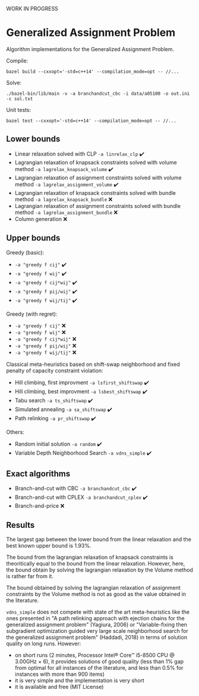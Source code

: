 WORK IN PROGRESS

# Generalized Assignment Problem

Algorithm implementations for the Generalized Assignment Problem.

Compile:
```
bazel build --cxxopt='-std=c++14' --compilation_mode=opt -- //...
```

Solve:
```
./bazel-bin/lib/main -v -a branchandcut_cbc -i data/a05100 -o out.ini -c sol.txt
```

Unit tests:
```
bazel test --cxxopt='-std=c++14' --compilation_mode=opt -- //...
```

## Lower bounds

- Linear relaxation solved with CLP `-a linrelax_clp` :heavy_check_mark:
- Lagrangian relaxation of knapsack constraints solved with volume method `-a lagrelax_knapsack_volume` :heavy_check_mark:
- Lagrangian relaxation of assignment constraints solved with volume method `-a lagrelax_assignment_volume` :heavy_check_mark:
- Lagrangian relaxation of knapsack constraints solved with bundle method `-a lagrelax_knapsack_bundle` :x:
- Lagrangian relaxation of assignment constraints solved with bundle method `-a lagrelax_assignment_bundle` :x:
- Column generation :x:

## Upper bounds

Greedy (basic):
- `-a "greedy f cij"` :heavy_check_mark:
- `-a "greedy f wij"` :heavy_check_mark:
- `-a "greedy f cij*wij"` :heavy_check_mark:
- `-a "greedy f pij/wij"` :heavy_check_mark:
- `-a "greedy f wij/tij"` :heavy_check_mark:

Greedy (with regret):
- `-a "greedy f cij"` :x:
- `-a "greedy f wij"` :x:
- `-a "greedy f cij*wij"` :x:
- `-a "greedy f pij/wij"` :x:
- `-a "greedy f wij/tij"` :x:

Classical meta-heuristics based on shift-swap neighborhood and fixed penalty of capacity constraint violation:
- Hill climbing, first improvment `-a lsfirst_shiftswap` :heavy_check_mark:
- Hill climbing, best improvment `-a lsbest_shiftswap` :heavy_check_mark:
- Tabu search `-a ts_shiftswap` :heavy_check_mark:
- Simulated annealing `-a sa_shiftswap` :heavy_check_mark:
- Path relinking `-a pr_shiftswap` :heavy_check_mark:

Others:
- Random initial solution `-a random` :heavy_check_mark:
- Variable Depth Neighborhood Search `-a vdns_simple` :heavy_check_mark:

## Exact algorithms

- Branch-and-cut with CBC `-a branchandcut_cbc` :heavy_check_mark:
- Branch-and-cut with CPLEX `-a branchandcut_cplex` :heavy_check_mark:
- Branch-and-price :x:

## Results

The largest gap between the lower bound from the linear relaxation and the best known upper bound is 1.93%.

The bound from the lagrangian relaxation of knapsack constraints is theoritically equal to the bound from the linear relaxation. However, here, the bound obtain by solving the lagrangian relaxation by the Volume method is rather far from it.

The bound obtained by solving the lagrangian relaxation of assignment constraints by the Volume method is not as good as the value obtained in the literature.

`vdns_simple` does not compete with state of the art meta-heuristics like the ones presented in "A path relinking approach with ejection chains for the generalized assignment problem" (Yagiura, 2006) or "Variable-fixing then subgradient optimization guided very large scale neighborhood search for the generalized assignment problem" (Haddadi, 2018) in terms of solution quality on long runs. However:
- on short runs (2 minutes, Processor Intel® Core™ i5-8500 CPU @ 3.00GHz × 6), it provides solutions of good quality (less than 1% gap from optimal for all instances of the literature, and less than 0.5% for instances with more than 900 items)
- it is very simple and the implementation is very short
- it is available and free (MIT License)

